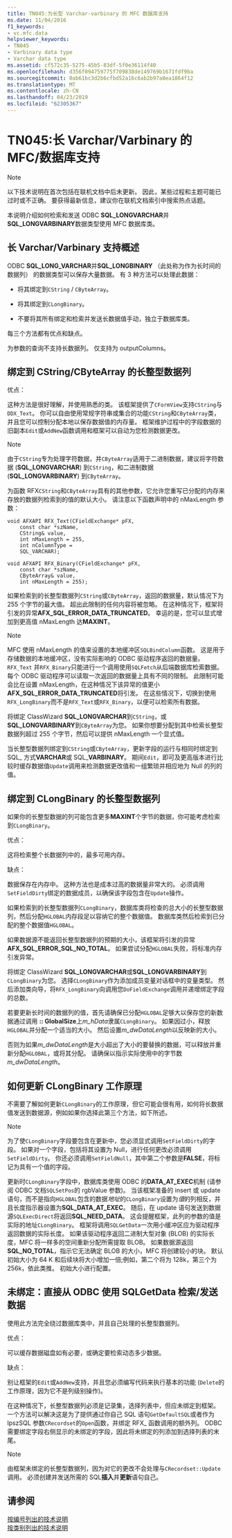 ```yaml
---
title: TN045:为长型 Varchar-varbinary 的 MFC 数据库支持
ms.date: 11/04/2016
f1_keywords:
- vc.mfc.data
helpviewer_keywords:
- TN045
- Varbinary data type
- Varchar data type
ms.assetid: cf572c35-5275-45b5-83df-5f0e36114f40
ms.openlocfilehash: d356f094759775f709838de149769b1671fdf9ba
ms.sourcegitcommit: 0ab61bc3d2b6cfbd52a16c6ab2b97a8ea1864f12
ms.translationtype: MT
ms.contentlocale: zh-CN
ms.lasthandoff: 04/23/2019
ms.locfileid: "62305367"
---
```

# <a name="tn045-mfcdatabase-support-for-long-varcharvarbinary"></a>TN045:长 Varchar/Varbinary 的 MFC/数据库支持

> [!NOTE]
>  以下技术说明在首次包括在联机文档中后未更新。 因此，某些过程和主题可能已过时或不正确。 要获得最新信息，建议你在联机文档索引中搜索热点话题。

本说明介绍如何检索和发送 ODBC **SQL_LONGVARCHAR**并**SQL_LONGVARBINARY**数据类型使用 MFC 数据库类。

## <a name="overview-of-long-varcharvarbinary-support"></a>长 Varchar/Varbinary 支持概述

ODBC **SQL_LONG_VARCHAR**并**SQL_LONGBINARY** （此处称为作为长时间的数据列） 的数据类型可以保存大量数据。 有 3 种方法可以处理此数据：

- 将其绑定到`CString` / `CByteArray`。

- 将其绑定到`CLongBinary`。

- 不要将其所有绑定和检索并发送长数据值手动，独立于数据库类。

每三个方法都有优点和缺点。

为参数的查询不支持长数据列。 仅支持为 outputColumns。

## <a name="binding-a-long-data-column-to-a-cstringcbytearray"></a>绑定到 CString/CByteArray 的长整型数据列

优点：

这种方法是很好理解，并使用熟悉的类。 该框架提供了`CFormView`支持`CString`与`DDX_Text`。 你可以自由使用常规字符串或集合的功能`CString`和`CByteArray`类，并且您可以控制分配本地以保存数据值的内存量。 框架维护过程中的字段数据的旧副本`Edit`或`AddNew`函数调用和框架可以自动为您检测数据更改。

> [!NOTE]
>  由于`CString`专为处理字符数据，并`CByteArray`适用于二进制数据，建议将字符数据 (**SQL_LONGVARCHAR**) 到`CString`，和二进制数据 (**SQL_LONGVARBINARY**) 到`CByteArray`。

为函数 RFX`CString`和`CByteArray`具有的其他参数，它允许您重写已分配的内存来存放的数据列检索到的值的默认大小。 请注意以下函数声明中的 nMaxLength 参数：

```
void AFXAPI RFX_Text(CFieldExchange* pFX,
    const char *szName,
    CString& value,
    int nMaxLength = 255,
    int nColumnType =
    SQL_VARCHAR);

void AFXAPI RFX_Binary(CFieldExchange* pFX,
    const char *szName,
    CByteArray& value,
    int nMaxLength = 255);
```

如果检索到的长整型数据列`CString`或`CByteArray`，返回的数据量，默认情况下为 255 个字节的最大值。 超出此限制的任何内容将被忽略。 在这种情况下，框架将引发的异常**AFX_SQL_ERROR_DATA_TRUNCATED**。 幸运的是，您可以显式增加到更高值 nMaxLength 达**MAXINT**。

> [!NOTE]
>  MFC 使用 nMaxLength 的值来设置的本地缓冲区`SQLBindColumn`函数。 这是用于存储数据的本地缓冲区，没有实际影响的 ODBC 驱动程序返回的数据量。 `RFX_Text` 并`RFX_Binary`只能进行一个调用使用`SQLFetch`从后端数据库检索数据。 每个 ODBC 驱动程序可以读取一次返回的数据量上具有不同的限制。 此限制可能会比在设置 nMaxLength，在这种情况下该异常的值更小**AFX_SQL_ERROR_DATA_TRUNCATED**将引发。 在这些情况下，切换到使用`RFX_LongBinary`而不是`RFX_Text`或`RFX_Binary`，以便可以检索所有数据。

将绑定 ClassWizard **SQL_LONGVARCHAR**到`CString`，或**SQL_LONGVARBINARY**到`CByteArray`为您。 如果你想要分配到其中检索长整型数据列超过 255 个字节，然后可以提供 nMaxLength 一个显式值。

当长整型数据列绑定到`CString`或`CByteArray`，更新字段的运行与相同时绑定到 SQL_ 方式**VARCHAR**或 SQL_**VARBINARY**。 期间`Edit`，即可及更高版本进行比较时缓存数据值`Update`调用来检测数据更改值和一组繁琐并相应地为 Null 的列的值。

## <a name="binding-a-long-data-column-to-a-clongbinary"></a>绑定到 CLongBinary 的长整型数据列

如果你的长整型数据的列可能包含更多**MAXINT**个字节的数据，你可能考虑检索到`CLongBinary`。

优点：

这将检索整个长数据列中的，最多可用内存。

缺点：

数据保存在内存中。 这种方法也是成本过高的数据量非常大的。 必须调用`SetFieldDirty`绑定的数据成员，以确保该字段包含在`Update`操作。

如果检索到的长整型数据列`CLongBinary`，数据库类将检查的总大小的长整型数据列，然后分配`HGLOBAL`内存段足以容纳它的整个数据值。 数据库类然后检索到已分配的整个数据值`HGLOBAL`。

如果数据源不能返回长整型数据列的预期的大小，该框架将引发的异常**AFX_SQL_ERROR_SQL_NO_TOTAL**。 如果尝试分配`HGLOBAL`失败，将标准内存引发异常。

将绑定 ClassWizard **SQL_LONGVARCHAR**或**SQL_LONGVARBINARY**到`CLongBinary`为您。 选择`CLongBinary`作为添加成员变量对话框中的变量类型。 然后添加类向导，将`RFX_LongBinary`向调用您`DoFieldExchange`调用并递增绑定字段的总数。

若要更新长时间的数据列的值，首先请确保已分配`HGLOBAL`足够大以保存您的新数据通过调用 **:: GlobalSize**上*m_hData*隶属`CLongBinary`。 如果因过小，释放`HGLOBAL`并分配一个适当的大小。 然后设置*m_dwDataLength*以反映新的大小。

否则为如果*m_dwDataLength*是大小超出了大小的要替换的数据，可以释放并重新分配`HGLOBAL`，或将其分配。 请确保以指示实际使用中的字节数*m_dwDataLength*。

## <a name="how-updating-a-clongbinary-works"></a>如何更新 CLongBinary 工作原理

不需要了解如何更新`CLongBinary`的工作原理，但它可能会很有用，如何将长数据值发送到数据源，例如如果你选择此第三个方法，如下所述。

> [!NOTE]
>  为了使`CLongBinary`字段要包含在更新中，您必须显式调用`SetFieldDirty`的字段。 如果对一个字段，包括将其设置为 Null，进行任何更改必须调用`SetFieldDirty`。 你还必须调用`SetFieldNull`，其中第二个参数是**FALSE**，将标记为具有一个值的字段。

更新时`CLongBinary`字段中，数据库类使用 ODBC 的**DATA_AT_EXEC**机制 (请参阅 ODBC 文档`SQLSetPos`的 rgbValue 参数)。 当该框架准备的 insert 或 update 语句，而不是指向`HGLOBAL`包含的数据*地址*的`CLongBinary`设置为*值*的列相反，并且长度指示器设置为**SQL_DATA_AT_EXEC**。 随后，在 update 语句发送到数据源`SQLExecDirect`将返回**SQL_NEED_DATA**。 这会提醒框架，此列的参数的值是实际的地址`CLongBinary`。 框架将调用`SQLGetData`一次用小缓冲区应为驱动程序返回数据的实际长度。 如果该驱动程序返回二进制大型对象 (BLOB) 的实际长度，MFC 将一样多的空间重新分配所需提取 BLOB。 如果数据源返回**SQL_NO_TOTAL**，指示它无法确定 BLOB 的大小，MFC 将创建较小的块。 默认初始大小为 64 K 和后续块将大小增加一倍;例如，第二个将为 128k，第三个为 256k，依此类推。 初始大小进行配置。

## <a name="not-binding-retrievingsending-data-directly-from-odbc-with-sqlgetdata"></a>未绑定：直接从 ODBC 使用 SQLGetData 检索/发送数据

使用此方法完全绕过数据库类中，并且自己处理的长整型数据列。

优点：

可以缓存数据磁盘如有必要，或确定要检索动态多少数据。

缺点：

别让框架的`Edit`或`AddNew`支持，并且您必须编写代码来执行基本的功能 (`Delete`的工作原理，因为它不是列级别操作)。

在这种情况下，长整型数据列必须是记录集，选择列表中，但应未绑定到框架。 一个方法可以解决这是为了提供通过你自己 SQL 语句`GetDefaultSQL`或者作为 lpszSQL 参数`CRecordset`的`Open`函数，并绑定 RFX_ 函数调用的额外列。 ODBC 需要绑定字段右侧显示的未绑定的字段，因此将未绑定的列添加到选择列表的末尾。

> [!NOTE]
>  由框架未绑定的长整型数据列，因为对它的更改不会处理与`CRecordset::Update`调用。 必须创建并发送所需的 SQL**插入**并**更新**语句自己。

## <a name="see-also"></a>请参阅

[按编号列出的技术说明](../mfc/technical-notes-by-number.md)<br/>
[按类别列出的技术说明](../mfc/technical-notes-by-category.md)
